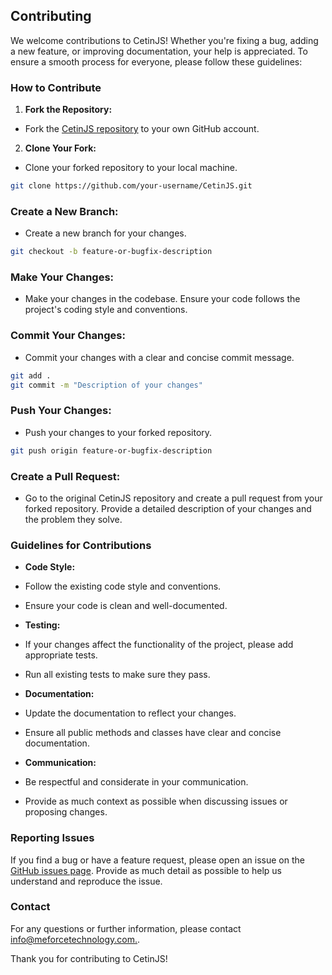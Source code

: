 ## Contributing

We welcome contributions to CetinJS! Whether you're fixing a bug, adding a new feature, or improving documentation, your help is appreciated. To ensure a smooth process for everyone, please follow these guidelines:

### How to Contribute

1. **Fork the Repository:**
- Fork the [CetinJS repository](https://github.com/xertxetin/CetinJS) to your own GitHub account.

2. **Clone Your Fork:**
- Clone your forked repository to your local machine.
```bash
git clone https://github.com/your-username/CetinJS.git
```

### Create a New Branch:

- Create a new branch for your changes.
```bash
git checkout -b feature-or-bugfix-description
```

### Make Your Changes:

- Make your changes in the codebase. Ensure your code follows the project's coding style and conventions.

### Commit Your Changes:

- Commit your changes with a clear and concise commit message.
```bash
git add .
git commit -m "Description of your changes"
```

### Push Your Changes:

- Push your changes to your forked repository.
```bash
git push origin feature-or-bugfix-description
```

### Create a Pull Request:

- Go to the original CetinJS repository and create a pull request from your forked repository. Provide a detailed description of your changes and the problem they solve.

### Guidelines for Contributions

- **Code Style:**
- Follow the existing code style and conventions.
- Ensure your code is clean and well-documented.

- **Testing:**
- If your changes affect the functionality of the project, please add appropriate tests.
- Run all existing tests to make sure they pass.

- **Documentation:**
- Update the documentation to reflect your changes.
- Ensure all public methods and classes have clear and concise documentation.

- **Communication:**
- Be respectful and considerate in your communication.
- Provide as much context as possible when discussing issues or proposing changes.

### Reporting Issues

If you find a bug or have a feature request, please open an issue on the [GitHub issues page](https://github.com/xertxetin/CetinJS/issues). Provide as much detail as possible to help us understand and reproduce the issue.

### Contact

For any questions or further information, please contact [info@meforcetechnology.com.](mailto:info@meforcetechnology.com.).

Thank you for contributing to CetinJS!